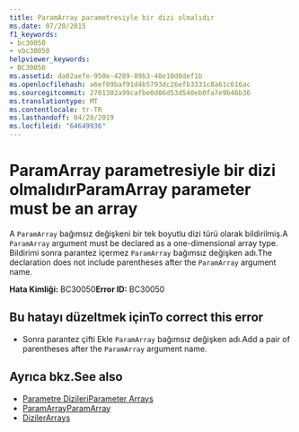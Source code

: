 ```yaml
---
title: ParamArray parametresiyle bir dizi olmalıdır
ms.date: 07/20/2015
f1_keywords:
- bc30050
- vbc30050
helpviewer_keywords:
- BC30050
ms.assetid: da02aefe-950e-4289-89b3-48e10d0def1b
ms.openlocfilehash: a6ef09baf91d4b5793dc26efb3331c8a61c616ac
ms.sourcegitcommit: 2701302a99cafbe0d86d53d540eb0fa7e9b46b36
ms.translationtype: MT
ms.contentlocale: tr-TR
ms.lasthandoff: 04/28/2019
ms.locfileid: "64649936"
---
```

# <a name="paramarray-parameter-must-be-an-array"></a><span data-ttu-id="33dc2-102">ParamArray parametresiyle bir dizi olmalıdır</span><span class="sxs-lookup"><span data-stu-id="33dc2-102">ParamArray parameter must be an array</span></span>
<span data-ttu-id="33dc2-103">A `ParamArray` bağımsız değişkeni bir tek boyutlu dizi türü olarak bildirilmiş.</span><span class="sxs-lookup"><span data-stu-id="33dc2-103">A `ParamArray` argument must be declared as a one-dimensional array type.</span></span> <span data-ttu-id="33dc2-104">Bildirimi sonra parantez içermez `ParamArray` bağımsız değişken adı.</span><span class="sxs-lookup"><span data-stu-id="33dc2-104">The declaration does not include parentheses after the `ParamArray` argument name.</span></span>  
  
 <span data-ttu-id="33dc2-105">**Hata Kimliği:** BC30050</span><span class="sxs-lookup"><span data-stu-id="33dc2-105">**Error ID:** BC30050</span></span>  
  
## <a name="to-correct-this-error"></a><span data-ttu-id="33dc2-106">Bu hatayı düzeltmek için</span><span class="sxs-lookup"><span data-stu-id="33dc2-106">To correct this error</span></span>  
  
- <span data-ttu-id="33dc2-107">Sonra parantez çifti Ekle `ParamArray` bağımsız değişken adı.</span><span class="sxs-lookup"><span data-stu-id="33dc2-107">Add a pair of parentheses after the `ParamArray` argument name.</span></span>  
  
## <a name="see-also"></a><span data-ttu-id="33dc2-108">Ayrıca bkz.</span><span class="sxs-lookup"><span data-stu-id="33dc2-108">See also</span></span>

- [<span data-ttu-id="33dc2-109">Parametre Dizileri</span><span class="sxs-lookup"><span data-stu-id="33dc2-109">Parameter Arrays</span></span>](../../visual-basic/programming-guide/language-features/procedures/parameter-arrays.md)
- [<span data-ttu-id="33dc2-110">ParamArray</span><span class="sxs-lookup"><span data-stu-id="33dc2-110">ParamArray</span></span>](../../visual-basic/language-reference/modifiers/paramarray.md)
- [<span data-ttu-id="33dc2-111">Diziler</span><span class="sxs-lookup"><span data-stu-id="33dc2-111">Arrays</span></span>](../../visual-basic/programming-guide/language-features/arrays/index.md)
